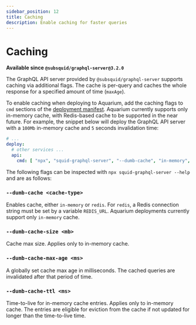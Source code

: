 ```yaml
---
sidebar_position: 12
title: Caching
description: Enable caching for faster queries
---
```


# Caching 

**Available since `@subsquid/graphql-server@3.2.0`**

The GraphQL API server provided by `@subsquid/graphql-server` supports caching via additional flags. The cache is per-query and caches the whole response for a specified amount of time (`maxAge`).


To enable caching when deploying to Aquarium, add the caching flags to `cmd` sections of the [deployment manifest](/deploy-squid/deploy-manifest/#deploy). Aquarium currently supports only in-memory cache, with Redis-based cache to be supported in the near future.
For example, the snippet below will deploy the GraphQL API server with a `100Mb` in-memory cache and `5` seconds invalidation time:


```yaml title="squid.yaml"
# ...
deploy:
  # other services ...
  api:
    cmd: [ "npx", "squid-graphql-server", "--dumb-cache", "in-memory", "--dumb-cache-ttl", "5000", "--dumb-cache-size", "100", "--dumb-cache-max-age", "5000" ]
```

The following flags can be inspected with `npx squid-graphql-server --help` and are as follows:

### `--dumb-cache <cache-type>`

Enables cache, either `in-memory` or `redis`. For `redis`, a Redis connection string must be set by a variable `REDIS_URL`. Aquarium deployments currently support only `in-memory` cache.

### `--dumb-cache-size <mb>`

Cache max size. Applies only to in-memory cache.

### `--dumb-cache-max-age <ms>`

A globally set cache max age in milliseconds. The cached queries are invalidated after that period of time.

### `--dumb-cache-ttl <ms>`

Time-to-live for in-memory cache entries. Applies only to in-memory cache. The entries are eligible for eviction from the cache if not updated for longer than the time-to-live time.